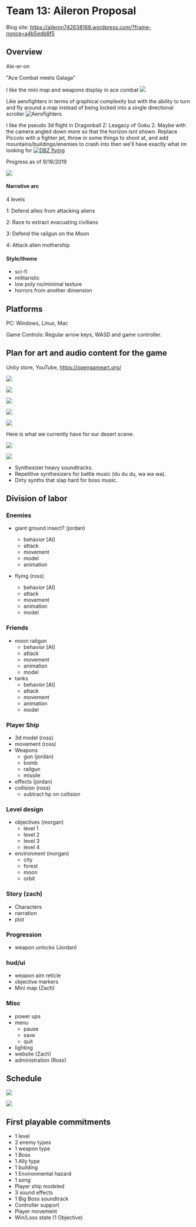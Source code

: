 # Team 13: Aileron Proposal 

Blog site: https://aileron742638168.wordpress.com/?frame-nonce=a4b5edb8f5

## Overview

Ale-er-on

"Ace Combat meets Galaga"

I like the mini map and weapons display in ace combat
![ ](./aceCombatHUD.jpeg "AceCombat") 

Like aerofighters in terms of graphical complexity but with the ability to turn and fly around a map instead of being locked into a single directional scroller
![](./aerofighters.jpeg "Aerofighters") 

I like the pseudo 3d flight in Dragonball Z: Leagacy of Goku 2. Maybe with the camera angled down more so that the horizon isnt shown. Replace Piccolo with a fighter jet, throw in some things to shoot at, and add mountains/buildings/enemies to crash into then we'll have exactly what im looking for 
[![DBZ flying](./dbzFlying.png)](https://youtu.be/C_i1suIb5Cw?t=6483 "DBZ flying example")



Progress as of 9/16/2019


![](./demo2.gif)

#### Narrative arc

4 levels

1: Defend allies from attacking aliens

2: Race to extract evacuating civilians 

3: Defend the railgun on the Moon

4: Attack alien mothership 


#### Style/theme
* sci-fi
* militaristic
* low poly no/minimal texture
* horrors from another dimension


## Platforms

PC: Windows, Linux, Mac

Game Controls: Regular arrow keys, WASD and game controller.

## Plan for art and audio content for the game

Unity store, YouTube, https://opengameart.org/

![](./Ship1.jpg) 

![](./Ship2.jpg) 

![](./GreenPas.jpg)

![](./Space1.jpg)

![](./Space2.jpg)

Here is what we currently have for our desert scene.

![](./Overview.png)

![](./Sneakpeek.png)

* Synthesizer heavy soundtracks. 
* Repetitive synthesizers for battle music (du du du, wa wa wa).
* Dirty synths that slap hard for boss music.

## Division of labor

### Enemies

* giant ground insect? (jordan)
	* behavior [AI] 
	* attack
	* movement
	* model
	* animation

* flying (ross)
	* behavior [AI] 
	* attack
	* movement
	* animation
	* model
	
### Friends
 
* moon railgun
	* behavior [AI] 
	* attack
	* movement
	* animation
	* model
* tanks
	* behavior [AI] 
	* attack
	* movement
	* animation
	* model
	
### Player Ship

* 3d model (ross)
* movement (ross) 
* Weapons 
	* gun (jordan)
	* bomb
	* railgun
	* missile
* effects (jordan) 
* collision (ross)
	* subtract hp on collision

### Level design

* objectives (morgan)
	* level 1
	* level 2
	* level 3
	* level 4
* environment (morgan)
	* city
	* forest
	* moon
	* orbit

### Story (zach)

* Characters
* narration
* plot

### Progression

* weapon unlocks (Jordan)

### hud/ui
* weapon aim reticle
* objective markers
* Mini map (Zach)

### Misc

* power ups
* menu
	* pause
	* save
	* quit
* lighting
* website (Zach)
* administration (Ross)




## Schedule


![](./sch1.png) 

![](./schedule2.png)


## First playable commitments 

* 1 level
* 2 enemy types
* 1 weapon type
* 1 Boss
* 1 Ally type
* 1 building
* 1 Environmental hazard
* 1 song
* Player ship modeled 
* 3 sound effects
* 1 Big Boss soundtrack
* Controller support
* Player movement
* Win/Loss state (1 Objective)

